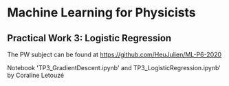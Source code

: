 # Machine Learning for Physicists
## Practical Work 3: Logistic Regression

The PW subject can be found at https://github.com/HeuJulien/ML-P6-2020

Notebook 'TP3_GradientDescent.ipynb' and TP3_LogisticRegression.ipynb' by Coraline Letouzé
